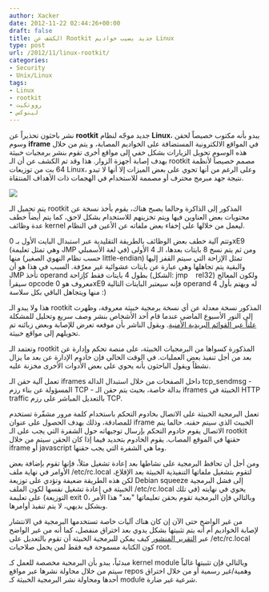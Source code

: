 ```yaml
---
author: Xacker
date: 2012-11-22 02:44:26+00:00
draft: false
title: الكشف عن Rootkit جديد يصيب خواديم Linux
type: post
url: /2012/11/linux-rootkit/
categories:
- Security
- Unix/Linux
tags:
- Linux
- rootkit
- رووتكيت
- لينوكس
---
```


نشر باحثون تحذيراً عن **rootkit** جديد موجّه لنظام **Linux**، يبدو بأنه مكتوب خصيصاً لحقن وسوم **iframe** في المواقع الالكترونية المستضافة على الخواديم المصابة، و يتم من خلال هذه الوسوم تحويل الزيارات بشكل خفي إلى مواقع أخرى تقوم بنشر برمجيات خبيثة بهدف إصابة أجهزة الزوار. هذا وقد تم الكشف عن أن الـ rootkit مصمم خصيصاً لأنظمة 64 بت من توزيعات Linux، وعلى الرغم من أنها تحوي على بعض الميزات إلا أنها لا تبدو نتيجة جهد مبرمج محترف أو مصممة للاستخدام في الهجمات ذات الأهداف المنتقاة.




[![](https://www.it-scoop.com/wp-content/uploads/2012/11/linux.png)
](https://www.it-scoop.com/wp-content/uploads/2012/11/linux.png)




يتم تحميل الـ rootkit المذكور إلى الذاكرة وحالما يصبح هناك، يقوم بأخذ نسخة عن محتويات بعض العناوين فيها ويتم تخزينهم للاستخدام بشكل لاحق، كما يتم أيضاً خطف عدة وظائف kernel ليعمل من خلالها على إخفاء بعض ملفاته عن الأعين في النظام.




وتتم آلية خطف بعض الوظائف بالطريقة التقليدية عبر استبدال البايت الأول بـ 0xE9 (وهي تمثل تعليمة JMP في لغة الأسمبلي) ومن ثم يتم نسخ 8 بايتات بعدها، الـ 4 الأولى منها (حسب نظام النهوي الصغير little-endian) تمثل الإزاحة التي سيتم القفز إليها والبقية يتم تجاهلها وهي عبارة عن بايتات عشوائية غير معرّفة. السبب في هذا هو أن JMP تأخذ operand بطول 4 بايتات فقط كإزاحة (الشكل: jmp    rel32) ولكون المعالج سيقرأ opcode معروف هو 0xE9 فإنه سيعتبر البايتات التالية operand له ويهتم بأول 4 منها ويتجاهل الباقي بكل سلاسة :)




هذا ولا يبدو الـ rootkit المذكور نسخة معدلة عن أي نسخة برمجية خبيثة معروفة، وظهرت إلى النور الأسبوع الماضي عندما قام أحد الأشخاص بنشر وصف سريع وتحليل للمشكلة [علناً عبر القوائم البريدية الأمنية](http://seclists.org/fulldisclosure/2012/Nov/94). ويقول الناشر بأن موقعه تعرض للإصابة وبعض زبائنه تم تحويلهم إلى مواقع خبيثة.




وتعتمد الـ rootkit المذكورة كسواها من البرمجيات الخبيثة، على منصة تحكم وإدارة عن بعد من أجل تنفيذ بعض العمليات. في الوقت الحالي فإن خادوم الإدارة عن بعد ما يزال نشطاً ويقول الباحثون بأنه يحوي على بعض الأدوات الأخرى مخزنة عليه.




تعمل آلية حقن الـ iframes داخل الصفحات من خلال استبدال الدالة tcp_sendmsg - المسؤولة عن بناء رزم TCP - بدالة خاصة، بحيث يتم حقن الـ iframes الخبيثة في HTTP traffic بالتعديل المباشر على رزم TCP.




تعمل البرمجية الخبيثة على الاتصال بخادوم التحكم باستخدام كلمة مرور مشفّرة تستخدم للمصادقة، وذلك بهدف الحصول على عنوان iframe الخبيث الذي سيتم حقنه. حالما يتم الاتصال يقوم خادوم التحكم بإرسال توجيهاته حول الشفرة التي يجب على الـ rootkit حقنها في الموقع المصاب. يقوم الخادوم بتحديد فيما إذا كان الحقن سيتم من خلال iframe أو javascript وما هي الشفرة التي يجب حقنها.




ومن أجل أن تحافظ البرمجية على نشاطها بعد إعادة تشغيل مثلاً، فإنها تقوم بإضافة بعض الأوامر في نهاية ملف /etc/rc.local لتقوم بتشغيل ملفاتها التنفيذية الخبيثة بعد الإقلاع، لكن هذه الطريقة ضعيفة وتؤدي على توزيعة Debian squeeze إلى فشل البرمجية الخبيثة في إعادة تشغيل نفسها لكون الملف /etc/rc.local يحوي في نهايته (في تلك التوزيعة) على تعليمة exit 0، وبالتالي فإن البرمجية تقوم بحقن تعليماتها "بعد" هذا الأمر وبشكل بديهي، لا يتم تنفيذ أوامرها.




من غير الواضح حتى الآن إن كان هناك آليات خاصة تستخدمها البرمجية في الانتشار لإصابة الخواديم أم أنه يتم تثبيتها بشكل يدوي بعد اختراق منفصل، كما أنه من غير الواضح عبر [التقرير المنشور](https://threatpost.com/en_us/blogs/new-linux-rootkit-emerges-112012) كيف يمكن للبرمجية الخبيثة أن تقوم بالتعديل على /etc/rc.local كون الكتابة مسموحة فيه فقط لمن يحمل صلاحيات root.




مبدئياً، يبدو بأن البرمجية مخصصة للعمل كـ kernel module وبالتالي فإن تثبيتها غالباً سيتم من خلال محاولة نشرها عبر مواقع repos وهمية/غير رسمية أو من خلال اختراق أحدها ومحاولة نشر البرمجية الخبيثة كـ module شرعية غير ضارة.
